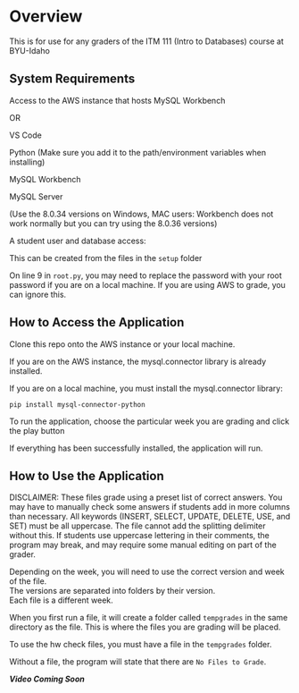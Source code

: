 # Overview

This is for use for any graders of the ITM 111 (Intro to Databases) course at BYU-Idaho

## System Requirements

Access to the AWS instance that hosts MySQL Workbench

OR

VS Code

Python (Make sure you add it to the path/environment variables when installing)

MySQL Workbench 

MySQL Server

(Use the 8.0.34 versions on Windows, MAC users: Workbench does not work normally but you can try using the 8.0.36 versions)

A student user and database access:

This can be created from the files in the `setup` folder

On line 9 in `root.py`, you may need to replace the password with your root password if you are on a local machine. If you are using AWS to grade, you can ignore this.


## How to Access the Application

Clone this repo onto the AWS instance or your local machine.

If you are on the AWS instance, the mysql.connector library is already installed.

If you are on a local machine, you must install the mysql.connector library:

```
pip install mysql-connector-python
```

To run the application, choose the particular week you are grading and click the play button

If everything has been successfully installed, the application will run.

## How to Use the Application

DISCLAIMER: These files grade using a preset list of correct answers. You may have to manually check some answers if students add in more columns than necessary. All keywords (INSERT, SELECT, UPDATE, DELETE, USE, and SET) must be all uppercase. The file cannot add the splitting delimiter without this. If students use uppercase lettering in their comments, the program may break, and may require some manual editing on part of the grader.

Depending on the week, you will need to use the correct version and week of the file.  
The versions are separated into folders by their version.  
Each file is a different week. 

When you first run a file, it will create a folder called `tempgrades` in the same directory as the file. This is where the files you are grading will be placed.

To use the hw check files, you must have a file in the `tempgrades` folder.

Without a file, the program will state that there are `No Files to Grade`.

***Video Coming Soon***
<!-- [How to Use the Application](https://youtu.be/1Q6J9Q1Z9Zo) -->

